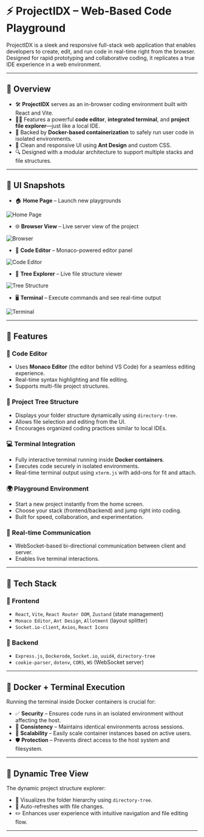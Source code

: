 # ⚡ ProjectIDX – Web-Based Code Playground

ProjectIDX is a sleek and responsive full-stack web application that enables developers to create, edit, and run code in real-time right from the browser. Designed for rapid prototyping and collaborative coding, it replicates a true IDE experience in a web environment.

---

## 📌 Overview

- 🛠️ **ProjectIDX** serves as an in-browser coding environment built with React and Vite.
- 🧑‍💻 Features a powerful **code editor**, **integrated terminal**, and **project file explorer**—just like a local IDE.
- 🐳 Backed by **Docker-based containerization** to safely run user code in isolated environments.
- 🎨 Clean and responsive UI using **Ant Design** and custom CSS.
- 🔍 Designed with a modular architecture to support multiple stacks and file structures.

---

## 📸 UI Snapshots

- 🏠 **Home Page** – Launch new playgrounds

![Home Page](frontend/public/HomePage.png)

- 🌐 **Browser View** – Live server view of the project

![Browser](frontend/public/Browser.png)

- 🧠 **Code Editor** – Monaco-powered editor panel

![Code Editor](frontend/public/CodeEditor.png)
  
- 📂 **Tree Explorer** – Live file structure viewer

![Tree Structure](frontend/public/TreeStructure.png)

- 🖥️ **Terminal** – Execute commands and see real-time output

![Terminal](frontend/public/Terminal.png)

---

## 🚀 Features

### 🧾 Code Editor
- Uses **Monaco Editor** (the editor behind VS Code) for a seamless editing experience.
- Real-time syntax highlighting and file editing.
- Supports multi-file project structures.

### 📁 Project Tree Structure
- Displays your folder structure dynamically using `directory-tree`.
- Allows file selection and editing from the UI.
- Encourages organized coding practices similar to local IDEs.

### 💻 Terminal Integration
- Fully interactive terminal running inside **Docker containers**.
- Executes code securely in isolated environments.
- Real-time terminal output using `xterm.js` with add-ons for fit and attach.

### 🌍 Playground Environment
- Start a new project instantly from the home screen.
- Choose your stack (frontend/backend) and jump right into coding.
- Built for speed, collaboration, and experimentation.

### 🔌 Real-time Communication
- WebSocket-based bi-directional communication between client and server.
- Enables live terminal interactions.

---

## 🧱 Tech Stack

### 🔹 Frontend
- `React`, `Vite`, `React Router DOM`, `Zustand` (state management)
- `Monaco Editor`, `Ant Design`, `Allotment` (layout splitter)
- `Socket.io-client`, `Axios`, `React Icons`

### 🔸 Backend
- `Express.js`, `Dockerode`, `Socket.io`, `uuid4`, `directory-tree`
- `cookie-parser`, `dotenv`, `CORS`, `WS` (WebSocket server)

---

## 🐳 Docker + Terminal Execution

Running the terminal inside Docker containers is crucial for:
- ✅ **Security** – Ensures code runs in an isolated environment without affecting the host.
- 🧪 **Consistency** – Maintains identical environments across sessions.
- 🔄 **Scalability** – Easily scale container instances based on active users.
- 🛡️ **Protection** – Prevents direct access to the host system and filesystem.

---

## 🌲 Dynamic Tree View

The dynamic project structure explorer:
- 📁 Visualizes the folder hierarchy using `directory-tree`.
- 🔄 Auto-refreshes with file changes.
- ✏️ Enhances user experience with intuitive navigation and file editing flow.

---


